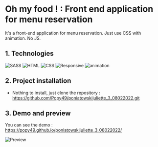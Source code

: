 # Oh my food ! : Front end application for menu reservation
It's a front-end application for menu reservation. Just use CSS with animation. No JS.

## 1. Technologies
![SASS](https://img.shields.io/badge/Style-SASS-ff69b4)
![HTML](https://img.shields.io/badge/Uses-HTML5-blue?raw=true "HTML")
![CSS](https://img.shields.io/badge/Uses-CSS3-purple?raw=true "CSS")
![Responsive](https://img.shields.io/badge/Uses-Responsive-blue?raw=true "Responsive")
![animation](https://img.shields.io/badge/Uses-Animations-yellowgreen?raw=true "animation")

## 2. Project installation
- Nothing to install, just clone the repository : https://github.com/Popy49/poniatowskijuliette_3_08022022.git

## 3. Demo and preview
You can see the demo : https://popy49.github.io/poniatowskijuliette_3_08022022/

![Preview](./p7.png?raw=true "preview")

